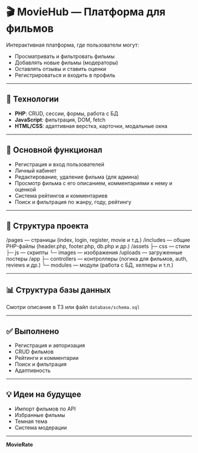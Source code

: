 # 🎬 MovieHub — Платформа для фильмов

Интерактивная платформа, где пользователи могут:

- Просматривать и фильтровать фильмы  
- Добавлять новые фильмы (модераторы)  
- Оставлять отзывы и ставить оценки  
- Регистрироваться и входить в профиль  

---

## 🚀 Технологии

- **PHP**: CRUD, сессии, формы, работа с БД  
- **JavaScript**: фильтрация, DOM, fetch  
- **HTML/CSS**: адаптивная верстка, карточки, модальные окна  

---

## 📄 Основной функционал

- Регистрация и вход пользователей  
- Личный кабинет  
- Редактирование, удаление фильма (для админа)  
- Просмотр фильма с его описанием, комментариями к нему и оценкой  
- Система рейтингов и комментариев  
- Поиск и фильтрация по жанру, году, рейтингу  

---

## 📁 Структура проекта

/pages              — страницы (index, login, register, movie и т.д.)
/includes           — общие PHP-файлы (header.php, footer.php, db.php и др.)
/assets
  ├─ css            — стили
  ├─ js             — скрипты
  └─ images         — изображения
/uploads            — загруженные постеры
/app
  ├─ controllers    — контроллеры (логика для фильмов, auth, reviews и др.)
  └─ modules        — модули (работа с БД, хелперы и т.п.)



---

## 📊 Структура базы данных

Смотри описание в ТЗ или файл `database/schema.sql`

---

## ✅ Выполнено

- Регистрация и авторизация  
- CRUD фильмов  
- Рейтинги и комментарии  
- Поиск и фильтрация  
- Адаптивность  

---

## 💡 Идеи на будущее

- Импорт фильмов по API  
- Избранные фильмы  
- Темная тема  
- Система модерации  

---

**MovieRate**
